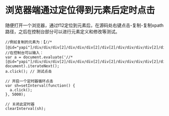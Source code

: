 # 浏览器端通过定位得到元素后定时点击
随便打开一个浏览器，通过f12定位到元素后，在源码处右键点击-复制-复制xpath路径，之后在控制台部分可以进行元素定义和修改等测试。
```
//例如复制的元素为：【//*[@id="yapi"]/div/div/div[2]/div/div/div[2]/div[2]/div/div/div/div[2]/div/div[2]/button[1]】
//在控制台可以输入：
var a = document.evaluate('//*[@id="yapi"]/div/div/div[2]/div/div/div[2]/div[2]/div/div/div/div[2]/div/div[2]/button[1]', document).iterateNext();
a.click(); // 测试点击

// 开启一个定时器循环点击
var sh=setInterval(function() {
  a.click();
}, 5000);

// 关闭此定时器
clearInterval(sh);
```
